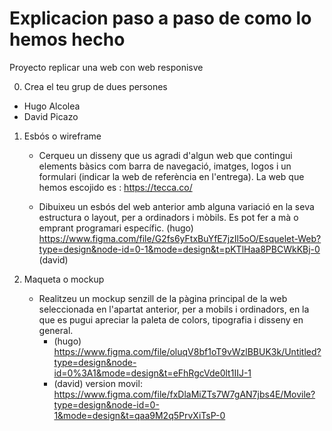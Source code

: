 # Explicacion paso a paso de como lo hemos hecho
Proyecto replicar una web con web responisve


0. Crea el teu grup de dues persones
  - Hugo Alcolea
  - David Picazo

1. Esbós o wireframe
   - Cerqueu un disseny que us agradi d'algun web que contingui elements bàsics com barra de navegació, imatges, logos i un formulari (indicar la web de referència en l'entrega).
       La web que hemos escojido es : https://tecca.co/
     
   - Dibuixeu un esbós del web anterior amb alguna variació en la seva estructura o layout, per a ordinadors i mòbils. Es pot fer a mà o emprant programari específic.
       (hugo)  https://www.figma.com/file/G2fs6yFtxBuYfE7jzIl5oO/Esquelet-Web?type=design&node-id=0-1&mode=design&t=pKTlHaa8PBCWkKBj-0
       (david) 
  
2. Maqueta o mockup
   - Realitzeu un mockup senzill de la pàgina principal de la web seleccionada en l'apartat anterior, per a mobils i ordinadors, en la que es pugui apreciar la paleta de colors, tipografia i disseny en general.
     - (hugo) https://www.figma.com/file/oluqV8bf1oT9vWzlBBUK3k/Untitled?type=design&node-id=0%3A1&mode=design&t=eFhRgcVde0lt1IIJ-1
     - (david) version movil: https://www.figma.com/file/fxDlaMiZTs7W7gAN7jbs4E/Movile?type=design&node-id=0-1&mode=design&t=qaa9M2q5PrvXiTsP-0

